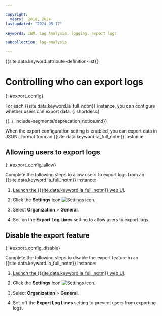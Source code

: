 ```yaml
---

copyright:
  years:  2018, 2024
lastupdated: "2024-05-17"

keywords: IBM, Log Analysis, logging, export logs

subcollection: log-analysis

---
```


{{site.data.keyword.attribute-definition-list}}


# Controlling who can export logs
{: #export_config}

For each {{site.data.keyword.la_full_notm}} instance, you can configure whether users can export data.
{: shortdesc}

<!-- common deprecation notice -->
{{../_include-segments/deprecation_notice.md}}

When the export configuration setting is enabled, you can export data in JSONL format from an {{site.data.keyword.la_full_notm}} instance.


## Allowing users to export logs
{: #export_config_allow}

Complete the following steps to allow users to export logs from an {{site.data.keyword.la_full_notm}} instance:

1. [Launch the {{site.data.keyword.la_full_notm}} web UI](/docs/log-analysis?topic=log-analysis-launch).

2. Click the **Settings** icon ![Settings icon](../images/admin.png).

3. Select **Organization** &gt; **General**.

4. Set-on the **Export Log Lines** setting to allow users to export logs.



## Disable the export feature
{: #export_config_disable}

Complete the following steps to disable the export feature in an {{site.data.keyword.la_full_notm}} instance:

1. [Launch the {{site.data.keyword.la_full_notm}} web UI](/docs/log-analysis?topic=log-analysis-launch).

2. Click the **Settings** icon ![Settings icon](../images/admin.png).

3. Select **Organization** &gt; **General**.

4. Set-off the **Export Log Lines** setting to prevent users from exporting logs.
